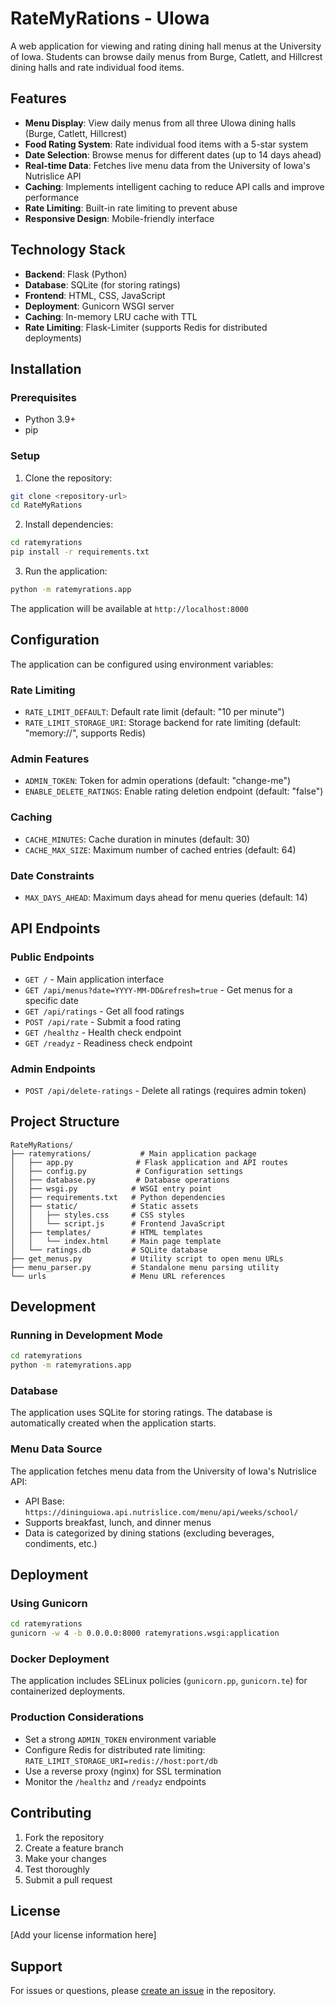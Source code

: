 # RateMyRations - UIowa

A web application for viewing and rating dining hall menus at the University of Iowa. Students can browse daily menus from Burge, Catlett, and Hillcrest dining halls and rate individual food items.

## Features

- **Menu Display**: View daily menus from all three UIowa dining halls (Burge, Catlett, Hillcrest)
- **Food Rating System**: Rate individual food items with a 5-star system
- **Date Selection**: Browse menus for different dates (up to 14 days ahead)
- **Real-time Data**: Fetches live menu data from the University of Iowa's Nutrislice API
- **Caching**: Implements intelligent caching to reduce API calls and improve performance
- **Rate Limiting**: Built-in rate limiting to prevent abuse
- **Responsive Design**: Mobile-friendly interface

## Technology Stack

- **Backend**: Flask (Python)
- **Database**: SQLite (for storing ratings)
- **Frontend**: HTML, CSS, JavaScript
- **Deployment**: Gunicorn WSGI server
- **Caching**: In-memory LRU cache with TTL
- **Rate Limiting**: Flask-Limiter (supports Redis for distributed deployments)

## Installation

### Prerequisites

- Python 3.9+
- pip

### Setup

1. Clone the repository:
```bash
git clone <repository-url>
cd RateMyRations
```

2. Install dependencies:
```bash
cd ratemyrations
pip install -r requirements.txt
```

3. Run the application:
```bash
python -m ratemyrations.app
```

The application will be available at `http://localhost:8000`

## Configuration

The application can be configured using environment variables:

### Rate Limiting
- `RATE_LIMIT_DEFAULT`: Default rate limit (default: "10 per minute")
- `RATE_LIMIT_STORAGE_URI`: Storage backend for rate limiting (default: "memory://", supports Redis)

### Admin Features
- `ADMIN_TOKEN`: Token for admin operations (default: "change-me")
- `ENABLE_DELETE_RATINGS`: Enable rating deletion endpoint (default: "false")

### Caching
- `CACHE_MINUTES`: Cache duration in minutes (default: 30)
- `CACHE_MAX_SIZE`: Maximum number of cached entries (default: 64)

### Date Constraints
- `MAX_DAYS_AHEAD`: Maximum days ahead for menu queries (default: 14)

## API Endpoints

### Public Endpoints

- `GET /` - Main application interface
- `GET /api/menus?date=YYYY-MM-DD&refresh=true` - Get menus for a specific date
- `GET /api/ratings` - Get all food ratings
- `POST /api/rate` - Submit a food rating
- `GET /healthz` - Health check endpoint
- `GET /readyz` - Readiness check endpoint

### Admin Endpoints

- `POST /api/delete-ratings` - Delete all ratings (requires admin token)

## Project Structure

```
RateMyRations/
├── ratemyrations/           # Main application package
│   ├── app.py              # Flask application and API routes
│   ├── config.py           # Configuration settings
│   ├── database.py         # Database operations
│   ├── wsgi.py            # WSGI entry point
│   ├── requirements.txt   # Python dependencies
│   ├── static/            # Static assets
│   │   ├── styles.css     # CSS styles
│   │   └── script.js      # Frontend JavaScript
│   ├── templates/         # HTML templates
│   │   └── index.html     # Main page template
│   └── ratings.db         # SQLite database
├── get_menus.py           # Utility script to open menu URLs
├── menu_parser.py         # Standalone menu parsing utility
└── urls                   # Menu URL references
```

## Development

### Running in Development Mode

```bash
cd ratemyrations
python -m ratemyrations.app
```

### Database

The application uses SQLite for storing ratings. The database is automatically created when the application starts.

### Menu Data Source

The application fetches menu data from the University of Iowa's Nutrislice API:
- API Base: `https://dininguiowa.api.nutrislice.com/menu/api/weeks/school/`
- Supports breakfast, lunch, and dinner menus
- Data is categorized by dining stations (excluding beverages, condiments, etc.)

## Deployment

### Using Gunicorn

```bash
cd ratemyrations
gunicorn -w 4 -b 0.0.0.0:8000 ratemyrations.wsgi:application
```

### Docker Deployment

The application includes SELinux policies (`gunicorn.pp`, `gunicorn.te`) for containerized deployments.

### Production Considerations

- Set a strong `ADMIN_TOKEN` environment variable
- Configure Redis for distributed rate limiting: `RATE_LIMIT_STORAGE_URI=redis://host:port/db`
- Use a reverse proxy (nginx) for SSL termination
- Monitor the `/healthz` and `/readyz` endpoints

## Contributing

1. Fork the repository
2. Create a feature branch
3. Make your changes
4. Test thoroughly
5. Submit a pull request

## License

[Add your license information here]

## Support

For issues or questions, please [create an issue](link-to-issues) in the repository.
